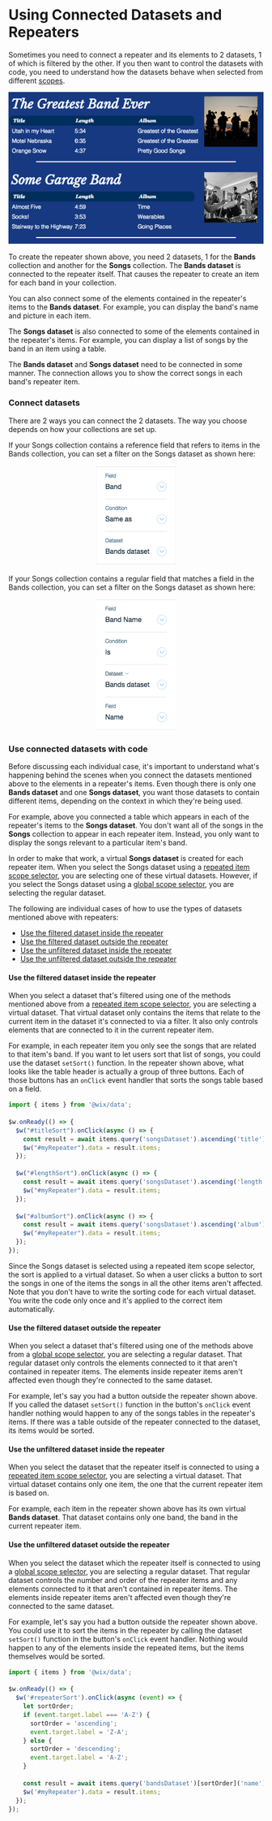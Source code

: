 # Using Connected Datasets and Repeaters



Sometimes you need to connect a repeater and its elements to 2 datasets, 1 of which is filtered by the other. If you then want to control the datasets with code, you need to understand how the datasets behave when selected from different [scopes](https://dev.wix.com/docs/velo/velo-only-apis/$w/repeater/selector-scope).


![Band Repeater Example](images/bandImage.png)

</div>

To create the repeater shown above, you need 2 datasets, 1 for the **Bands** collection and another for the **Songs** collection. The **Bands dataset** is connected to the repeater itself. That causes the repeater to create an item for each band in your collection. 

You can also connect some of the elements contained in the repeater's items to the **Bands dataset**. For example, you can display the band's name and picture in each item. 

The **Songs dataset** is also connected to some of the elements contained in the repeater's items. For example, you can display a list of songs by the band in an item using a table.

The **Bands dataset** and **Songs dataset** need to be connected in some manner. The connection allows you to show the correct songs in each band's repeater item.

### Connect datasets

There are 2 ways you can connect the 2 datasets. The way you choose depends on how your collections are set up. 

If your Songs collection contains a reference field that refers to items in the Bands collection, you can set a filter on the Songs dataset as shown here:

<div style="text-align:center">

![song data](images/songData.png)

</div>

If your Songs collection contains a regular field that matches a field in the Bands collection, you can set a filter on the Songs dataset as shown here:

<div style="text-align:center">

![song band](images/songBand.png)

</div>

### Use connected datasets with code

Before discussing each individual case, it's important to understand what's happening behind the scenes when you connect the datasets mentioned above to the elements in a repeater's items. Even though there is only one **Bands dataset** and one **Songs dataset**, you want those datasets to contain different items, depending on the context in which they're being used. 

For example, above you connected a table which appears in each of the repeater's items to the **Songs dataset**. You don't want all of the songs in the **Songs** collection to appear in each repeater item. Instead, you only want to display the songs relevant to a particular item's band. 

In order to make that work, a virtual **Songs dataset** is created for each repeater item. When you select the Songs dataset using a [repeated item scope selector](https://dev.wix.com/docs/velo/velo-only-apis/$w/repeater/selector-scope), you are selecting one of these virtual datasets. However, if you select the Songs dataset using a [global scope selector](https://dev.wix.com/docs/velo/velo-only-apis/$w/repeater/selector-scope), you are selecting the regular dataset.  

The following are individual cases of how to use the types of datasets mentioned above with repeaters:

*   [Use the filtered dataset inside the repeater](https://dev.wix.com/docs/velo/velo-only-apis/$w/repeater/using-connected-datasets-and-repetaers#velo-only-apis_$w_repeater_use-the-filtered-dataset-inside-the-repeater)
*   [Use the filtered dataset outside the repeater](https://dev.wix.com/docs/velo/velo-only-apis/$w/repeater/using-connected-datasets-and-repetaers#velo-only-apis_$w_repeater_use-the-filtered-dataset-outside-the-repeater)
*   [Use the unfiltered dataset inside the repeater](https://dev.wix.com/docs/velo/velo-only-apis/$w/repeater/using-connected-datasets-and-repetaers#velo-only-apis_$w_repeater_use-the-unfiltered-dataset-inside-the-repeater)
*   [Use the unfiltered dataset outside the repeater](https://dev.wix.com/docs/velo/velo-only-apis/$w/repeater/using-connected-datasets-and-repetaers#velo-only-apis_$w_repeater_use-the-unfiltered-dataset-outside-the-repeater)

#### Use the filtered dataset inside the repeater

When you select a dataset that's filtered using one of the methods mentioned above from a [repeated item scope selector](https://dev.wix.com/docs/velo/velo-only-apis/$w/repeater/selector-scope), you are selecting a virtual dataset. That virtual dataset only contains the items that relate to the current item in the dataset it's connected to via a filter. It also only controls elements that are connected to it in the current repeater item.

For example, in each repeater item you only see the songs that are related to that item's band. If you want to let users sort that list of songs, you could use the dataset `setSort()` function. In the repeater shown above, what looks like the table header is actually a group of three buttons. Each of those buttons has an `onClick` event handler that sorts the songs table based on a field.

```javascript
import { items } from '@wix/data';

$w.onReady(() => {
  $w("#titleSort").onClick(async () => {
    const result = await items.query('songsDataset').ascending('title').find();
    $w("#myRepeater").data = result.items;
  });

  $w("#lengthSort").onClick(async () => {
    const result = await items.query('songsDataset').ascending('length').find();
    $w("#myRepeater").data = result.items;
  });

  $w("#albumSort").onClick(async () => {
    const result = await items.query('songsDataset').ascending('album').find();
    $w("#myRepeater").data = result.items;
  });
});
```

Since the Songs dataset is selected using a repeated item scope selector, the sort is applied to a virtual dataset. So when a user clicks a button to sort the songs in one of the items the songs in all the other items aren't affected. Note that you don't have to write the sorting code for each virtual dataset. You write the code only once and it's applied to the correct item automatically. 

#### Use the filtered dataset outside the repeater

When you select a dataset that's filtered using one of the methods above from a [global scope selector](https://dev.wix.com/docs/velo/velo-only-apis/$w/repeater/selector-scope), you are selecting a regular dataset. That regular dataset only controls the elements connected to it that aren't contained in repeater items. The elements inside repeater items aren't affected even though they're connected to the same dataset.

For example, let's say you had a button outside the repeater shown above. If you called the dataset `setSort()` function in the button's `onClick` event handler nothing would happen to any of the songs tables in the repeater's items. If there was a table outside of the repeater connected to the dataset, its items would be sorted.

#### Use the unfiltered dataset inside the repeater

When you select the dataset that the repeater itself is connected to using a [repeated item scope selector](https://dev.wix.com/docs/velo/velo-only-apis/$w/repeater/selector-scope), you are selecting a virtual dataset. That virtual dataset contains only one item, the one that the current repeater item is based on.

For example, each item in the repeater shown above has its own virtual **Bands dataset**. That dataset contains only one band, the band in the current repeater item.

#### Use the unfiltered dataset outside the repeater

When you select the dataset which the repeater itself is connected to using a [global scope selector](https://dev.wix.com/docs/velo/velo-only-apis/$w/repeater/selector-scope), you are selecting a regular dataset. That regular dataset controls the number and order of the repeater items and any elements connected to it that aren't contained in repeater items. The elements inside repeater items aren't affected even though they're connected to the same dataset.

For example, let's say you had a button outside the repeater shown above. You could use it to sort the items in the repeater by calling the dataset `setSort()` function in the button's `onClick` event handler. Nothing would happen to any of the elements inside the repeated items, but the items themselves would be sorted.

```javascript
import { items } from '@wix/data';

$w.onReady(() => {
  $w('#repeaterSort').onClick(async (event) => {
    let sortOrder;
    if (event.target.label === 'A-Z') {
      sortOrder = 'ascending';
      event.target.label = 'Z-A';
    } else {
      sortOrder = 'descending';
      event.target.label = 'A-Z';
    }

    const result = await items.query('bandsDataset')[sortOrder]('name').find();
    $w('#myRepeater').data = result.items;
  });
});
```